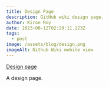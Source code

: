 ```yaml
---
title: Design Page
description: GitHub wiki design page.
author: Kiron Roy
date: 2023-08-12T02:29:11.223Z
tags:
  - post
image: /assets/blog/design.png
imageAlt: Github Wiki mobile view
---
```

[Design page](https://github.com/kironroy/kironroy.github.io/wiki/Design)

A﻿ design page.